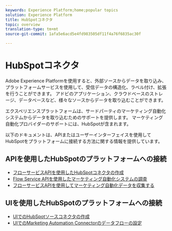 ```yaml
---
keywords: Experience Platform;home;popular topics
solution: Experience Platform
title: HubSpotコネクタ
topic: overview
translation-type: tm+mt
source-git-commit: 1afa5e6acd5e4fd983505df11f4a76f6835ac30f

---
```



# HubSpotコネクタ

Adobe Experience Platformを使用すると、外部ソースからデータを取り込み、プラットフォームサービスを使用して、受信データの構造化、ラベル付け、拡張を行うことができます。 アドビのアプリケーション、クラウドベースのストレージ、データベースなど、様々なソースからデータを取り込むことができます。

エクスペリエンスプラットフォームは、サードパーティのマーケティング自動化システムからデータを取り込むためのサポートを提供します。 マーケティング自動化プロバイダーのサポートには、HubSpotが含まれます。

以下のドキュメントは、APIまたはユーザーインターフェイスを使用してHubSpotをプラットフォームに接続する方法に関する情報を提供しています。

## APIを使用したHubSpotのプラットフォームへの接続

- [フローサービスAPIを使用したHubSpotコネクタの作成](../../tutorials/api/create/marketing-automation/hubspot.md)
- [Flow Service APIを使用したマーケティング自動化システムの調査](../../tutorials/api/explore/marketing-automation.md)
- [フローサービスAPIを使用してマーケティング自動化データを収集する](../../tutorials/api/collect/marketing-automation.md)

## UIを使用したHubSpotのプラットフォームへの接続

- [UIでのHubSpotソースコネクタの作成](../../tutorials/ui/create/marketing-automation/hubspot.md)
- [UIでのMarketing Automation Connectorのデータフローの設定](../../tutorials/ui/dataflow/marketing-automation.md)
